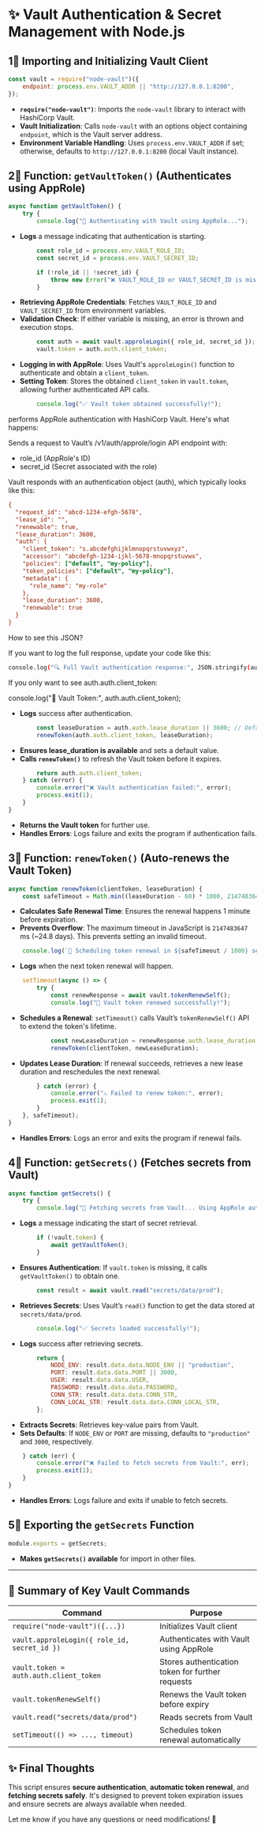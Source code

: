 
# ✨ Vault Authentication & Secret Management with Node.js

## 1⃣ Importing and Initializing Vault Client

```js
const vault = require("node-vault")({
    endpoint: process.env.VAULT_ADDR || "http://127.0.0.1:8200",
});
```

- **`require("node-vault")`**: Imports the `node-vault` library to interact with HashiCorp Vault.
- **Vault Initialization**: Calls `node-vault` with an options object containing `endpoint`, which is the Vault server address.
- **Environment Variable Handling**: Uses `process.env.VAULT_ADDR` if set; otherwise, defaults to `http://127.0.0.1:8200` (local Vault instance).

## 2⃣ Function: `getVaultToken()` (Authenticates using AppRole)

```js
async function getVaultToken() {
    try {
        console.log("🔑 Authenticating with Vault using AppRole...");
```

- **Logs** a message indicating that authentication is starting.

```js
        const role_id = process.env.VAULT_ROLE_ID;
        const secret_id = process.env.VAULT_SECRET_ID;

        if (!role_id || !secret_id) {
            throw new Error("❌ VAULT_ROLE_ID or VAULT_SECRET_ID is missing!");
        }
```

- **Retrieving AppRole Credentials**: Fetches `VAULT_ROLE_ID` and `VAULT_SECRET_ID` from environment variables.
- **Validation Check**: If either variable is missing, an error is thrown and execution stops.

```js
        const auth = await vault.approleLogin({ role_id, secret_id });
        vault.token = auth.auth.client_token;
```

- **Logging in with AppRole**: Uses Vault's `approleLogin()` function to authenticate and obtain a `client_token`.
- **Setting Token**: Stores the obtained `client_token` in `vault.token`, allowing further authenticated API calls.

```js
        console.log("✅ Vault token obtained successfully!");
```


performs AppRole authentication with HashiCorp Vault. Here's what happens:

Sends a request to Vault’s /v1/auth/approle/login API endpoint with:
- role_id (AppRole's ID)
- secret_id (Secret associated with the role)

Vault responds with an authentication object (auth), which typically looks like this:
```ini
{
  "request_id": "abcd-1234-efgh-5678",
  "lease_id": "",
  "renewable": true,
  "lease_duration": 3600,
  "auth": {
    "client_token": "s.abcdefghijklmnopqrstuvwxyz",
    "accessor": "abcdefgh-1234-ijkl-5678-mnopqrstuvwx",
    "policies": ["default", "my-policy"],
    "token_policies": ["default", "my-policy"],
    "metadata": {
      "role_name": "my-role"
    },
    "lease_duration": 3600,
    "renewable": true
  }
}
```
How to see this JSON?

If you want to log the full response, update your code like this:
```sh
console.log("🔍 Full Vault authentication response:", JSON.stringify(auth, null, 2));
```
If you only want to see auth.auth.client_token:

console.log("🔑 Vault Token:", auth.auth.client_token);

- **Logs** success after authentication.

```js
        const leaseDuration = auth.auth.lease_duration || 3600; // Default to 1 hour if undefined
        renewToken(auth.auth.client_token, leaseDuration);
```

- **Ensures lease_duration is available** and sets a default value.
- **Calls `renewToken()`** to refresh the Vault token before it expires.

```js
        return auth.auth.client_token;
    } catch (error) {
        console.error("❌ Vault authentication failed:", error);
        process.exit(1);
    }
}
```

- **Returns the Vault token** for further use.
- **Handles Errors**: Logs failure and exits the program if authentication fails.

## 3⃣ Function: `renewToken()` (Auto-renews the Vault Token)

```js
async function renewToken(clientToken, leaseDuration) {
    const safeTimeout = Math.min((leaseDuration - 60) * 1000, 2147483647);
```

- **Calculates Safe Renewal Time**: Ensures the renewal happens 1 minute before expiration.
- **Prevents Overflow**: The maximum timeout in JavaScript is `2147483647` ms (~24.8 days). This prevents setting an invalid timeout.

```js
    console.log(`🔄 Scheduling token renewal in ${safeTimeout / 1000} seconds.`);
```

- **Logs** when the next token renewal will happen.

```js
    setTimeout(async () => {
        try {
            const renewResponse = await vault.tokenRenewSelf();
            console.log("🔄 Vault token renewed successfully!");
```

- **Schedules a Renewal**: `setTimeout()` calls Vault’s `tokenRenewSelf()` API to extend the token's lifetime.

```js
            const newLeaseDuration = renewResponse.auth.lease_duration || 3600;
            renewToken(clientToken, newLeaseDuration);
```

- **Updates Lease Duration**: If renewal succeeds, retrieves a new lease duration and reschedules the next renewal.

```js
        } catch (error) {
            console.error("⚠️ Failed to renew token:", error);
            process.exit(1);
        }
    }, safeTimeout);
}
```

- **Handles Errors**: Logs an error and exits the program if renewal fails.

## 4⃣ Function: `getSecrets()` (Fetches secrets from Vault)

```js
async function getSecrets() {
    try {
        console.log("🔄 Fetching secrets from Vault... Using AppRole authentication");
```

- **Logs** a message indicating the start of secret retrieval.

```js
        if (!vault.token) {
            await getVaultToken();
        }
```

- **Ensures Authentication**: If `vault.token` is missing, it calls `getVaultToken()` to obtain one.

```js
        const result = await vault.read("secrets/data/prod");
```

- **Retrieves Secrets**: Uses Vault’s `read()` function to get the data stored at `secrets/data/prod`.

```js
        console.log("✅ Secrets loaded successfully!");
```

- **Logs** success after retrieving secrets.

```js
        return {
            NODE_ENV: result.data.data.NODE_ENV || "production",
            PORT: result.data.data.PORT || 3000,
            USER: result.data.data.USER,
            PASSWORD: result.data.data.PASSWORD,
            CONN_STR: result.data.data.CONN_STR,
            CONN_LOCAL_STR: result.data.data.CONN_LOCAL_STR,
        };
```

- **Extracts Secrets**: Retrieves key-value pairs from Vault.
- **Sets Defaults**: If `NODE_ENV` or `PORT` are missing, defaults to `"production"` and `3000`, respectively.

```js
    } catch (err) {
        console.error("❌ Failed to fetch secrets from Vault:", err);
        process.exit(1);
    }
}
```

- **Handles Errors**: Logs failure and exits if unable to fetch secrets.

## 5⃣ Exporting the `getSecrets` Function

```js
module.exports = getSecrets;
```

- **Makes `getSecrets()` available** for import in other files.

---

## 🔹 Summary of Key Vault Commands

| Command | Purpose |
|---------|---------|
| `require("node-vault")({...})` | Initializes Vault client |
| `vault.approleLogin({ role_id, secret_id })` | Authenticates with Vault using AppRole |
| `vault.token = auth.auth.client_token` | Stores authentication token for further requests |
| `vault.tokenRenewSelf()` | Renews the Vault token before expiry |
| `vault.read("secrets/data/prod")` | Reads secrets from Vault |
| `setTimeout(() => ..., timeout)` | Schedules token renewal automatically |

## ✨ Final Thoughts

This script ensures **secure authentication**, **automatic token renewal**, and **fetching secrets safely**. It's designed to prevent token expiration issues and ensure secrets are always available when needed.

Let me know if you have any questions or need modifications! 🚀



